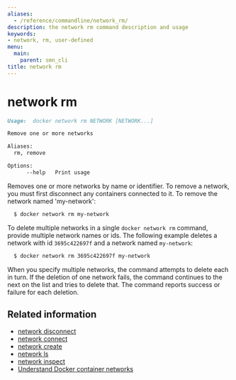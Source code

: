 ```yaml
---
aliases:
  - /reference/commandline/network_rm/
description: the network rm command description and usage
keywords:
- network, rm, user-defined
menu:
  main:
    parent: smn_cli
title: network rm
---
```


# network rm

```markdown
Usage:  docker network rm NETWORK [NETWORK...]

Remove one or more networks

Aliases:
  rm, remove

Options:
      --help   Print usage
```

Removes one or more networks by name or identifier. To remove a network,
you must first disconnect any containers connected to it.
To remove the network named 'my-network':

```bash
  $ docker network rm my-network
```

To delete multiple networks in a single `docker network rm` command, provide
multiple network names or ids. The following example deletes a network with id
`3695c422697f` and a network named `my-network`:

```bash
  $ docker network rm 3695c422697f my-network
```

When you specify multiple networks, the command attempts to delete each in turn.
If the deletion of one network fails, the command continues to the next on the
list and tries to delete that. The command reports success or failure for each
deletion.

## Related information

* [network disconnect ](network_disconnect.md)
* [network connect](network_connect.md)
* [network create](network_create.md)
* [network ls](network_ls.md)
* [network inspect](network_inspect.md)
* [Understand Docker container networks](../../userguide/networking/index.md)
